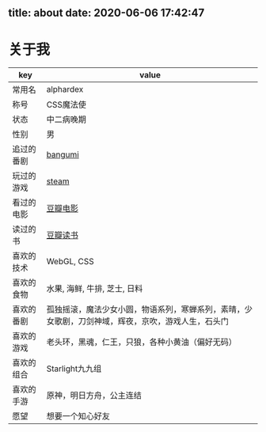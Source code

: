 title: about
date: 2020-06-06 17:42:47
---
# 关于我

| key | value |
| --- | --- |
| 常用名 | alphardex |
| 称号 | CSS魔法使 |
| 状态 | 中二病晚期 |
| 性别 | 男 |
| 追过的番剧 | [bangumi](https://bangumi.tv/anime/list/399538/collect) |
| 玩过的游戏 | [steam](https://steamcommunity.com/id/namelesswang) |
| 看过的电影 | [豆瓣电影](https://movie.douban.com/mine?status=collect) |
| 读过的书 | [豆瓣读书](https://book.douban.com/mine?status=collect) |
| 喜欢的技术 | WebGL, CSS |
| 喜欢的食物 | 水果, 海鲜, 牛排, 芝士, 日料 |
| 喜欢的番剧 | 孤独摇滚，魔法少女小圆，物语系列，寒蝉系列，素晴，少女歌剧，刀剑神域，辉夜，京吹，游戏人生，石头门 |
| 喜欢的游戏 | 老头环，黑魂，仁王，只狼，各种小黄油（偏好无码） |
| 喜欢的组合 | Starlight九九组 |
| 喜欢的手游 | 原神，明日方舟，公主连结 |
| 愿望 | 想要一个知心好友 |